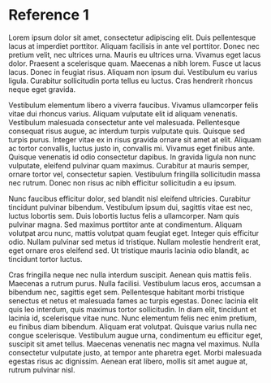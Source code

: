 # Reference 1

Lorem ipsum dolor sit amet, consectetur adipiscing elit. Duis pellentesque lacus at imperdiet porttitor. Aliquam facilisis in ante vel porttitor. Donec nec pretium velit, nec ultrices urna. Mauris eu ultrices urna. Vivamus eget lacus dolor. Praesent a scelerisque quam. Maecenas a nibh lorem. Fusce ut lacus lacus. Donec in feugiat risus. Aliquam non ipsum dui. Vestibulum eu varius ligula. Curabitur sollicitudin porta tellus eu luctus. Cras hendrerit rhoncus neque eget gravida.

Vestibulum elementum libero a viverra faucibus. Vivamus ullamcorper felis vitae dui rhoncus varius. Aliquam vulputate elit id aliquam venenatis. Vestibulum malesuada consectetur ante vel malesuada. Pellentesque consequat risus augue, ac interdum turpis vulputate quis. Quisque sed turpis purus. Integer vitae ex in risus gravida ornare sit amet at elit. Aliquam ac tortor convallis, luctus justo in, convallis mi. Vivamus eget finibus ante. Quisque venenatis id odio consectetur dapibus. In gravida ligula non nunc vulputate, eleifend pulvinar quam maximus. Curabitur at mauris semper, ornare tortor vel, consectetur sapien. Vestibulum fringilla sollicitudin massa nec rutrum. Donec non risus ac nibh efficitur sollicitudin a eu ipsum.

Nunc faucibus efficitur dolor, sed blandit nisl eleifend ultricies. Curabitur tincidunt pulvinar bibendum. Vestibulum ipsum dui, sagittis vitae est nec, luctus lobortis sem. Duis lobortis luctus felis a ullamcorper. Nam quis pulvinar magna. Sed maximus porttitor ante at condimentum. Aliquam volutpat arcu nunc, mattis volutpat quam feugiat eget. Integer quis efficitur odio. Nullam pulvinar sed metus id tristique. Nullam molestie hendrerit erat, eget ornare eros eleifend sed. Ut tristique mauris lacinia odio blandit, ac tincidunt tortor luctus.

Cras fringilla neque nec nulla interdum suscipit. Aenean quis mattis felis. Maecenas a rutrum purus. Nulla facilisi. Vestibulum lacus eros, accumsan a bibendum nec, sagittis eget sem. Pellentesque habitant morbi tristique senectus et netus et malesuada fames ac turpis egestas. Donec lacinia elit quis leo interdum, quis maximus tortor sollicitudin. In diam elit, tincidunt et lacinia id, scelerisque vitae nunc. Nunc elementum felis nec enim pretium, eu finibus diam bibendum. Aliquam erat volutpat. Quisque varius nulla nec congue scelerisque. Vestibulum augue urna, condimentum eu efficitur eget, suscipit sit amet tellus. Maecenas venenatis nec magna vel maximus. Nulla consectetur vulputate justo, at tempor ante pharetra eget. Morbi malesuada egestas risus ac dignissim. Aenean erat libero, mollis sit amet augue at, rutrum pulvinar nisl.
